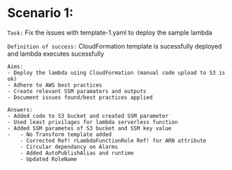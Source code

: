 # Scenario 1:

`Task:` Fix the issues with template-1.yaml to deploy the sample lambda

`Definition of success:` CloudFormation template is sucessfully deployed and lambda executes sucessfully
```
Aims:
- Deploy the lambda using CloudFormation (manual code upload to S3 is ok)
- Adhere to AWS best practices
- Create relevant SSM paramaters and outputs
- Document issues found/best practices applied
```
```
Answers:
- Added code to S3 bucket and created SSM parameter
- Used least privilages for lambda serverless function
- Added SSM parametes of S3 bucket and SSM key value
-   - No Transform template added
    - Corrected Ref! rLambdaFunctionRole Ref! for ARN attribute
    - Circular dependancy on Alarms
    - Added AutoPublishAlias and runtime
    - Updated RoleName 
```